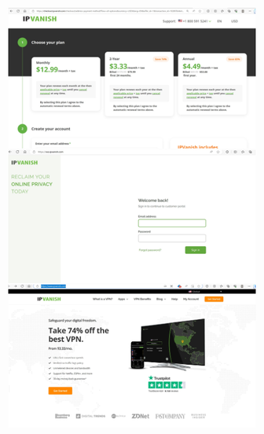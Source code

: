 ![08-Signup-Portal.jpg](08-Signup-Portal.jpg)
![09-Account-Portal.jpg](09-Account-Portal.jpg)
![10-Frontend.jpg](10-Frontend.jpg)
